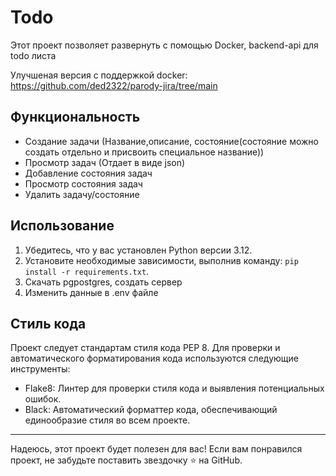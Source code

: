 # Todo
Этот проект позволяет развернуть с помощью Docker, backend-api для todo листа

Улучшеная версия с поддержкой docker: https://github.com/ded2322/parody-jira/tree/main


## Функциональность
- Создание задачи (Название,описание, состояние(состояние можно создать отдельно и присвоить специальное название))
- Просмотр задач (Отдает в виде json)
- Добавление состояния задач
- Просмотр состояния задач
- Удалить задачу/состояние

## Использование
1. Убедитесь, что у вас установлен Python версии 3.12.
2. Установите необходимые зависимости, выполнив команду: `pip install -r requirements.txt`.
3. Скачать pgpostgres, создать сервер
4. Изменить данные в .env файле

## Стиль кода

Проект следует стандартам стиля кода PEP 8. Для проверки и автоматического форматирования кода используются следующие инструменты:

- Flake8: Линтер для проверки стиля кода и выявления потенциальных ошибок.
- Black: Автоматический форматтер кода, обеспечивающий единообразие стиля во всем проекте.

----
Надеюсь, этот проект будет полезен для вас! Если вам понравился проект, не забудьте поставить звездочку ⭐️ на GitHub.
